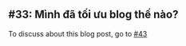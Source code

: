 ## #33: Mình đã tối ưu blog thế nào? 

To discuss about this blog post, go to [#43](https://github.com/ngxson/blog-comments/issues/43)

<!-- {"issue":43} -->